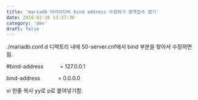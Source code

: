 ```yaml
---
title: 'mariadb 마리아디비 bind address 수정하기 원격접속 열기'
date: 2018-02-16 13:37:30
category: 'dev'
draft: false
---
```


./mariadb.conf.d 디렉토리 내에 50-server.cnf에서 bind 부분을 찾아서 수정하면 됨.

#bind-address           = 127.0.0.1

bind-address            = 0.0.0.0

vi 한줄 복사 yy로 p로 붙여넣기함.
